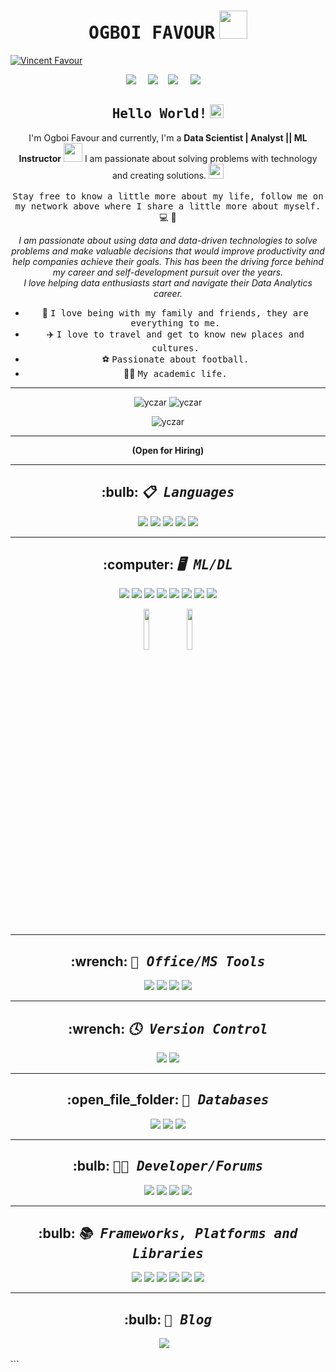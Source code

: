 <!--
**ogboifavour/ogboifavour** is a ✨ _special_ ✨ repository because its `README.md` (this file) appears on your GitHub profile.
--->

<h1 align="center"> <samp>OGBOI FAVOUR</samp> <img src="https://github.com/mupezzuol/mupezzuol/blob/master/assets/mario_hello_big.gif" width="45px"></h1>

<p align="left"> <a href="https://x.com/OgboiFavour" target="blank"><img src="https://img.shields.io/twitter/follow/vincent?logo=twitter&style=for-the-badge" alt="Vincent Favour" /></a> </p>

<div align="center">
  <p align="center">
      <a target="_blank"href="https://www.linkedin.com/in/vincent-favour-297433205/"><img src="https://img.shields.io/badge/linkedin-%230077B5.svg?&style=for-the-badge&logo=linkedin&logoColor=white" /></a>&nbsp;&nbsp;&nbsp;&nbsp;
      <a target="_blank"href="https://medium.com/@ogboifavourifeanyichukwu"><img src="https://img.shields.io/badge/Medium%20-%231572B6.svg?&style=for-the-badge&logo=medium&logoColor=white" /></a>&nbsp;&nbsp;&nbsp
      <a target="_blank"href="https://x.com/OgboiFavour"><img src="https://img.shields.io/badge/twitter-%231DA1F2.svg?&style=for-the-badge&logo=twitter&logoColor=white" /></a>&nbsp;&nbsp;&nbsp;&nbsp;
      <a href="ogboifavourifeanyichukwu@gmail.com"><img src="https://img.shields.io/badge/gmail-%23D14836.svg?&style=for-the-badge&logo=gmail&logoColor=white" /></a>&nbsp;&nbsp;&nbsp;&nbsp;
  </p>

  <h2 align="center"> <samp>Hello World!</samp> <img src="https://github.com/mupezzuol/mupezzuol/blob/master/assets/earth.gif" width="22px"> </h2>

  <p align="center">
    I'm Ogboi Favour and currently, I'm a <b>Data Scientist | Analyst || ML Instructor</b> <img src="https://github.com/mupezzuol/mupezzuol/blob/master/assets/developer.gif" width="30px">
    I am passionate about solving problems with technology and creating solutions.
    <img src="https://media.giphy.com/media/WUlplcMpOCEmTGBtBW/giphy.gif" width="24px">
    <br><br>
    <samp>Stay free to know a little more about my life, follow me on my network above where I share a little more about myself.</samp>
    💻 🚀
  </p>

  <i>I am passionate about using data and data-driven technologies to solve problems and make valuable decisions that would improve productivity and help companies achieve their goals. This has been the driving force behind my career and self-development pursuit over the years.</i>
  <br>
  <i>I love helping data enthusiasts start and navigate their Data Analytics career.</i>
  
  <ul align="center">
    <li>🏡 <samp>I love being with my family and friends, they are everything to me.</samp></li>
    <li>✈️ <samp>I love to travel and get to know new places and cultures.</samp></li>
    <li>⚽ <samp>Passionate about football.</samp></li>
    <li>👨‍🎓 <samp>My academic life.</samp></li>
  </ul>
</div>

***
<p align="center">
  <img src="https://github-readme-stats.vercel.app/api/top-langs?username=FavourOgboi&show_icons=true&locale=en&layout=compact&theme=onedark" alt="yczar" />
  <img src="https://github-readme-stats.vercel.app/api?username=FavourOgboi&show_icons=true&locale=en&theme=onedark" alt="yczar" />
</p>

<p align="center">
  <img src="https://github-readme-streak-stats.herokuapp.com/?user=FavourOgboi&theme=onedark" alt="yczar" />
</p>




<hr>
  <p align="center"> <b>(Open for Hiring)</b> </p>
<hr>

<h2 align="center">:bulb: <b><i><samp>📋 Languages</samp></i></b></h2>
<p align="center">
  <img src="https://img.shields.io/badge/html5-%23E34F26.svg?style=for-the-badge&logo=html5&logoColor=white">
  <img src="https://img.shields.io/badge/css3-%231572B6.svg?style=for-the-badge&logo=css3&logoColor=white">
  <img src="https://img.shields.io/badge/java-%23ED8B00.svg?style=for-the-badge&logo=java&logoColor=white">
  <img src="https://img.shields.io/badge/javascript-%23323330.svg?style=for-the-badge&logo=javascript&logoColor=%23F7DF1E">
  <img src="https://img.shields.io/badge/python-3670A0?style=for-the-badge&logo=python&logoColor=ffdd54">
</p>

<hr>

<h2 align="center">:computer: <b><i><samp>🖥️ ML/DL</samp></i></b></h2>
<p align="center">
  <img src="https://img.shields.io/badge/Keras-%23D00000.svg?style=for-the-badge&logo=Keras&logoColor=white">
  <img src="https://img.shields.io/badge/numpy-%23013243.svg?style=for-the-badge&logo=numpy&logoColor=white">
  <img src="https://img.shields.io/badge/pandas-%23150458.svg?style=for-the-badge&logo=pandas&logoColor=white">
  <img src="https://img.shields.io/badge/Plotly-%233F4F75.svg?style=for-the-badge&logo=plotly&logoColor=white">
  <img src="https://img.shields.io/badge/PyTorch-%23EE4C2C.svg?style=for-the-badge&logo=PyTorch&logoColor=white">
  <img src="https://img.shields.io/badge/scikit--learn-%23F7931E.svg?style=for-the-badge&logo=scikit-learn&logoColor=white">
  <img src="https://img.shields.io/badge/SciPy-%230C55A5.svg?style=for-the-badge&logo=scipy&logoColor=%white">
  <img src="https://img.shields.io/badge/TensorFlow-%23FF6F00.svg?style=for-the-badge&logo=TensorFlow&logoColor=white">
</p>

<p align="center">
  <img src="https://th.bing.com/th/id/OIP.WwXtTG8_vtxWGz1c34lQQQHaBx?pid=ImgDet&rs=1" width="13%">
  <img src="https://th.bing.com/th/id/OIP.K2jskB8EL12SkMol6fZNjAHaBx?pid=ImgDet&rs=1" width="13%">
</p>
<hr>
<h2 align="center">:wrench: <b><i><samp>🏢 Office/MS Tools</samp></i></b></h2>
<p align="center">
  <img src="https://img.shields.io/badge/Microsoft_Word-2B579A?style=for-the-badge&logo=microsoft-word&logoColor=white">
  <img src="https://img.shields.io/badge/Microsoft_PowerPoint-B7472A?style=for-the-badge&logo=microsoft-powerpoint&logoColor=white">
  <img src="https://img.shields.io/badge/Microsoft_Excel-217346?style=for-the-badge&logo=microsoft-excel&logoColor=white">
  <img src="https://img.shields.io/badge/power_bi-F2C811?style=for-the-badge&logo=powerbi&logoColor=black">
</p>
<hr>
<h2 align="center">:wrench: <b><i><samp>🕓 Version Control</samp></i></b></h2>
<p align="center">
  <img src="https://img.shields.io/badge/git-%23F05033.svg?style=for-the-badge&logo=git&logoColor=white">
  <img src="https://img.shields.io/badge/github-%23121011.svg?style=for-the-badge&logo=github&logoColor=white">
</p>
<hr>
<h2 align="center">:open_file_folder: <b><i><samp>💾 Databases</samp></i></b></h2>
<p align="center">
  <img src="https://img.shields.io/badge/postgres-%23316192.svg?style=for-the-badge&logo=postgresql&logoColor=white">
  <img src="https://img.shields.io/badge/MongoDB-%234ea94b.svg?style=for-the-badge&logo=mongodb&logoColor=white">
  <img src="https://img.shields.io/badge/sqlite-%2307405e.svg?style=for-the-badge&logo=sqlite&logoColor=white">
</p>
<hr>
<h2 align="center">:bulb: <b><i><samp>🧑‍💻 Developer/Forums</samp></i></b></h2>
<p align="center">
  <img src="https://img.shields.io/badge/Kaggle-035a7d?style=for-the-badge&logo=kaggle&logoColor=white">
  <img src="https://img.shields.io/badge/Quora-%23B92B27.svg?style=for-the-badge&logo=Quora&logoColor=white">
  <img src="https://img.shields.io/badge/-Stackoverflow-FE7A16?style=for-the-badge&logo=stack-overflow&logoColor=white">
  <img src="https://img.shields.io/badge/LeetCode-000000?style=for-the-badge&logo=LeetCode&logoColor=#d16c06">
</p>
<hr>
<h2 align="center">:bulb: <b><i><samp>📚 Frameworks, Platforms and Libraries</samp></i></b></h2>
<p align="center">
  <img src="https://img.shields.io/badge/Anaconda-%2344A833.svg?style=for-the-badge&logo=anaconda&logoColor=white">
  <img src="https://img.shields.io/badge/bootstrap-%238511FA.svg?style=for-the-badge&logo=bootstrap&logoColor=white">
  <img src="https://img.shields.io/badge/django-%23092E20.svg?style=for-the-badge&logo=django&logoColor=white">
  <img src="https://img.shields.io/badge/flask-%23000.svg?style=for-the-badge&logo=flask&logoColor=white">
  <img src="https://img.shields.io/badge/opencv-%23white.svg?style=for-the-badge&logo=opencv&logoColor=white">
  <img src="https://img.shields.io/badge/WordPress-%23117AC9.svg?style=for-the-badge&logo=WordPress&logoColor=white">
</p>
<hr>
<h2 align="center">:bulb: <b><i><samp>📝 Blog</samp></i></b></h2>
<p align="center">
   <a target="_blank"href="https://medium.com/@ogboifavourifeanyichukwu"><img src="https://img.shields.io/badge/Medium%20-%231572B6.svg?&style=for-the-badge&logo=medium&logoColor=white" /></a>&nbsp;&nbsp;&nbsp;
</p>
```
